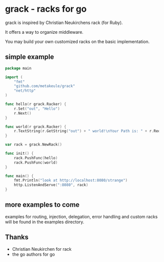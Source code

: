 grack - racks for go
====================

grack is inspired by Christian Neukirchens rack (for Ruby).

It offers a way to organize middleware.

You may build your own customized racks on the basic implementation.

simple example
--------------

```go
package main

import (
	"fmt"
	"github.com/metakeule/grack"
	"net/http"
)

func hello(r grack.Racker) {
	r.Set("out", "Hello")
	r.Next()
}

func world(r grack.Racker) {
	r.TextString(r.GetString("out") + " world!\nYour Path is: " + r.Request().URL.RequestURI())
}

var rack = grack.NewRack()

func init() {
	rack.PushFunc(hello)
	rack.PushFunc(world)
}

func main() {
	fmt.Println("look at http://localhost:8080/strange")
	http.ListenAndServe(":8080", rack)
}
```

more examples to come
---------------------

examples for routing, injection, delegation, error handling and custom racks will be found in the examples directory.

Thanks
------

* Christian Neukirchen for rack
* the go authors for go